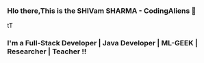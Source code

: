 ### Hlo there,This is the SHIVam SHARMA - CodingAliens 👋

tT
### I'm a Full-Stack Developer | Java Developer | ML-GEEK | Researcher | Teacher !! 
<!--
**shivtech11/shivtech11** is a ✨ _special_ ✨ repository because its `README.md` (this file) appears on your GitHub profile.

Here are some ideas to get you started:

- 🔭 I’m currently working on ...
- 🌱 I’m currently learning ...
- 👯 I’m looking to collaborate on ...
- 🤔 I’m looking for help with ...
- 💬 Ask me about ...
- 📫 How to reach me: ...
- 😄 Pronouns: ...
- ⚡ Fun fact: ...
-->
